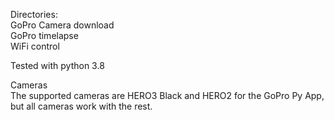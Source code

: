
Directories:  
GoPro Camera download  
GoPro timelapse  
WiFi control  

Tested with python 3.8  

Cameras  
The supported cameras are HERO3 Black and HERO2 for the GoPro Py App, but all cameras work with the rest.


